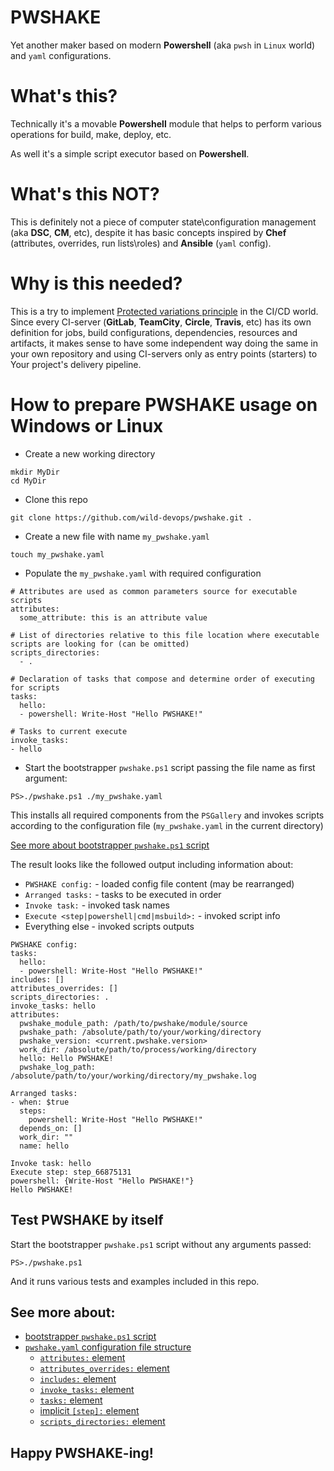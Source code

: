 # PWSHAKE
Yet another maker based on modern **Powershell** (aka `pwsh` in `Linux` world) and `yaml` configurations.

# What's this?
Technically it's a movable **Powershell** module that helps to perform various operations for build, make, deploy, etc.

As well it's a simple script executor based on **Powershell**.

# What's this NOT?
This is definitely not a piece of computer state\configuration management (aka **DSC**, **CM**, etc), despite it has basic concepts inspired by **Chef** (attributes, overrides, run lists\roles) and **Ansible** (`yaml` config).

# Why is this needed?
This is a try to implement [Protected variations principle](https://en.wikipedia.org/wiki/GRASP_(object-oriented_design)#Protected_variations) in the CI/CD world.
Since every CI-server (**GitLab**, **TeamCity**, **Circle**, **Travis**, etc) has its own definition for jobs, build configurations, dependencies, resources and artifacts, it makes sense to have some independent way doing the same in your own repository and using CI-servers only as entry points (starters) to Your project's delivery pipeline.

# How to prepare **PWSHAKE** usage on Windows or Linux

* Create a new working directory

```
mkdir MyDir
cd MyDir
```

* Clone this repo

```
git clone https://github.com/wild-devops/pwshake.git .
```
  
* Create a new file with name `my_pwshake.yaml`

```
touch my_pwshake.yaml
```
* Populate the `my_pwshake.yaml` with required configuration

```
# Attributes are used as common parameters source for executable scripts
attributes:
  some_attribute: this is an attribute value

# List of directories relative to this file location where executable scripts are looking for (can be omitted)
scripts_directories:
  - .

# Declaration of tasks that compose and determine order of executing for scripts
tasks:
  hello:
  - powershell: Write-Host "Hello PWSHAKE!"

# Tasks to current execute
invoke_tasks:
- hello

```

* Start the bootstrapper `pwshake.ps1` script passing the file name as first argument:

```
PS>./pwshake.ps1 ./my_pwshake.yaml
```
This installs all required components from the `PSGallery` and invokes scripts according to the configuration file (`my_pwshake.yaml` in the current directory)

[See more about bootstrapper `pwshake.ps1` script](/doc/bootstrapper.md)


The result looks like the followed output including information about:
*  `PWSHAKE config:` - loaded config file content (may be rearranged)
*  `Arranged tasks:` - tasks to be executed in order
*  `Invoke task:` - invoked task names
*  `Execute <step|powershell|cmd|msbuild>:` - invoked script info
*  Everything else - invoked scripts outputs

```
PWSHAKE config:
tasks:
  hello:
  - powershell: Write-Host "Hello PWSHAKE!"
includes: []
attributes_overrides: []
scripts_directories: .
invoke_tasks: hello
attributes:
  pwshake_module_path: /path/to/pwshake/module/source
  pwshake_path: /absolute/path/to/your/working/directory
  pwshake_version: <current.pwshake.version>
  work_dir: /absolute/path/to/process/working/directory
  hello: Hello PWSHAKE!
  pwshake_log_path: /absolute/path/to/your/working/directory/my_pwshake.log

Arranged tasks:
- when: $true
  steps:
    powershell: Write-Host "Hello PWSHAKE!"
  depends_on: []
  work_dir: ""
  name: hello

Invoke task: hello
Execute step: step_66875131
powershell: {Write-Host "Hello PWSHAKE!"}
Hello PWSHAKE!
```
## Test **PWSHAKE** by itself

Start the bootstrapper `pwshake.ps1` script without any arguments passed:
```
PS>./pwshake.ps1
```
And it runs various tests and examples included in this repo.

## See more about:
* [bootstrapper `pwshake.ps1` script](/doc/bootstrapper.md)
* [`pwshake.yaml` configuration file structure](/doc/config.md)
  * [`attributes:` element](/doc/attributes.md)
  * [`attributes_overrides:` element](/doc/attributes_overrides.md)
  * [`includes:` element](/doc/includes.md)
  * [`invoke_tasks:` element](/doc/invoke_tasks.md)
  * [`tasks:` element](/doc/tasks.md)
  * [implicit `[step]:` element](/doc/step.md)
  * [`scripts_directories:` element](/doc/scripts_directories.md)

## Happy **PWSHAKE**-ing!
